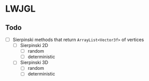 # LWJGL

## Todo

- [ ] Sierpinski methods that return `ArrayList<Vector3f>` of vertices
    - [ ] Sierpinski 2D
        - [ ] random
        - [ ] deterministic
    - [ ] Sierpinski 3D
        - [ ] random
        - [ ] deterministic
